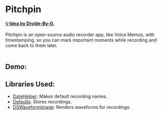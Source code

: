 # Pitchpin

<strong>
<a href="https://github.com/Divide-By-0/app-ideas-people-would-use">💡 Idea by Divide-By-0.</a>

</strong>
<br>
<br>
Pitchpin is an open-source audio recorder app, like Voice Memos, with timestamping, so you can mark important moments while recording and come back to them later.
<br>
<br>

## Demo:

## Libraries Used:
- <a href="https://github.com/melvitax/DateHelper">DateHelper</a>: Makes default recording names.
- <a href="https://github.com/sindresorhus/Defaults">Defaults</a>: Stores recordings.
- <a href="https://github.com/dmrschmidt/DSWaveformImage">DSWaveformImage</a>: Renders waveforms for recordings.
